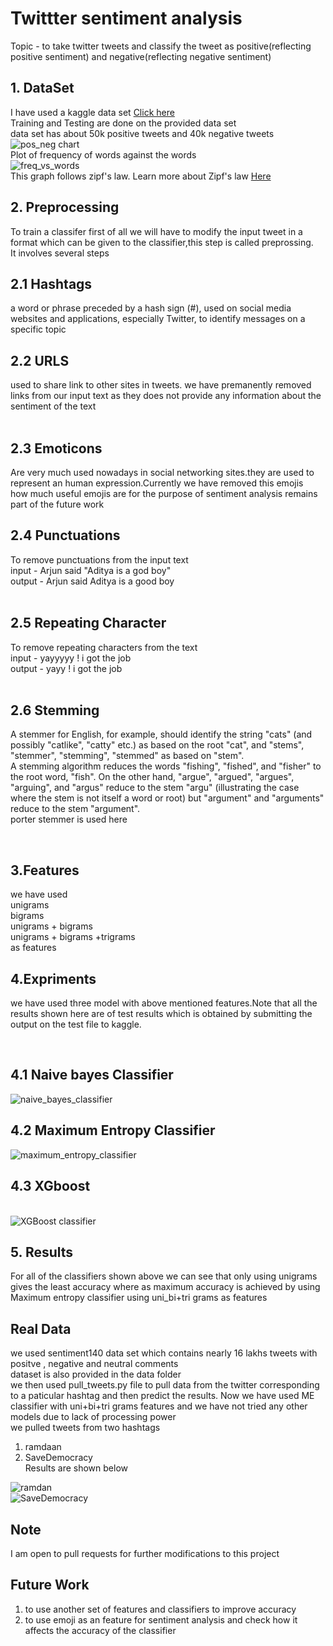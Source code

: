 # Twittter sentiment analysis
Topic - to take twitter tweets and classify the tweet as positive(reflecting positive sentiment) and negative(reflecting negative sentiment)
<br/>

## 1. DataSet
I have used a kaggle data set <a href = "https://www.kaggle.com/c/twitter-sentiment-analysis2">Click here</a><br/>
Training and Testing are done on the provided data set<br/>
data set has about 50k positive tweets and 40k negative tweets
<br/>
<img src = "https://github.com/adibyte95/Twittter-sentiment-analysis/blob/master/charts/comparison.png" alt ="pos_neg chart">
<br/>
Plot of frequency of words against the words <br/>
<img src="https://github.com/adibyte95/Twittter-sentiment-analysis/blob/master/charts/freq_words.png" alt="freq_vs_words">
<br/>
This graph follows zipf's law. Learn more about Zipf's law <a href="https://www.youtube.com/watch?v=qnfxA_mL848">Here</a>
 
## 2. Preprocessing
To train a classifer first of all we will have to modify the input tweet in a format which can be given to the classifier,this step is called preprossing.<br/>
It involves several steps<br/>

## 2.1 Hashtags
a word or phrase preceded by a hash sign (#), used on social media websites and applications, especially Twitter, to identify messages on a specific topic

## 2.2 URLS
used to share link to other sites in tweets.
we have premanently removed links from our input text as they does not provide any information about the sentiment of the text <br/>
<br/>

## 2.3 Emoticons
Are very much used nowadays in social networking sites.they are used to represent an human expression.Currently we have removed this emojis <br/>
how much useful emojis are  for the purpose of sentiment analysis remains part of the future work
<br/>

## 2.4 Punctuations
To remove punctuations from the input text<br/>
input - Arjun said "Aditya is a god boy" <br/>
output - Arjun said Aditya is a good boy <br/>
<br/>

## 2.5 Repeating Character
To remove repeating characters from the text <br/>
input - yayyyyy ! i got the job <br/>
output - yayy ! i got the job <br/>
<br/>

## 2.6 Stemming
A stemmer for English, for example, should identify the string "cats" (and possibly "catlike", "catty" etc.) as based on the root "cat", and "stems", "stemmer", "stemming", "stemmed" as based on "stem".
<br/>
A stemming algorithm reduces the words "fishing", "fished", and "fisher" to the root word, "fish". On the other hand, "argue", "argued", "argues", "arguing", and "argus" reduce to the stem "argu" (illustrating the case where the stem is not itself a word or root) but "argument" and "arguments" reduce to the stem "argument".
<br/>
porter stemmer is used here

<br/>

## 3.Features
we have used <br/>
unigrams <br/>
bigrams <br/>
unigrams + bigrams<br/>
unigrams + bigrams +trigrams<br/>
as features
<br/>

## 4.Expriments 
we have used three model with above mentioned features.Note that all the results shown here are of test results which is obtained by  submitting the output on the test file to kaggle.

<br/>

## 4.1 Naive bayes Classifier
<img src ="https://github.com/adibyte95/Twittter-sentiment-analysis/blob/master/charts/Naive_bayes_classifier.png" alt="naive_bayes_classifier">
<br/>

## 4.2 Maximum Entropy Classifier
<img src ="https://github.com/adibyte95/Twittter-sentiment-analysis/blob/master/charts/Maximum_entropy_classifier.png" alt="maximum_entropy_classifier">

## 4.3 XGboost
<br/>
<img src="https://github.com/adibyte95/Twittter-sentiment-analysis/blob/master/charts/XGBoost%20Classifier.png" alt ="XGBoost classifier" >

## 5. Results
For all of the classifiers shown above we can see that only using unigrams gives the least accuracy where as maximum accuracy is achieved by using Maximum entropy classifier using uni_bi+tri grams as features
<br/>

## Real Data
we used sentiment140 data set which contains nearly 16 lakhs tweets with positve , negative and neutral comments<br/>
dataset is also provided in the data folder<br/>
we then used pull_tweets.py file to pull data from the twitter corresponding to a paticular hashtag and then predict the results. Now we have used ME classifier with uni+bi+tri grams features and we have not tried any other models due to lack of processing power<br/>
we pulled tweets from two hashtags<br/>
1. ramdaan<br/>
2. SaveDemocracy<br/>
Results are shown below<br/>
<img src = "https://github.com/adibyte95/Twittter-sentiment-analysis/blob/master/charts/ramdaan.png" alt = "ramdan">
<br/>
<img src ="https://github.com/adibyte95/Twittter-sentiment-analysis/blob/master/charts/Save_Democracy.png" alt ="SaveDemocracy">

<br/>

## Note
I am open to pull requests for further modifications to this project
<br/>

## Future Work
1. to use another set of features and classifiers to improve accuracy
2. to use emoji as an feature for sentiment analysis and check how it affects the accuracy of the classifier
